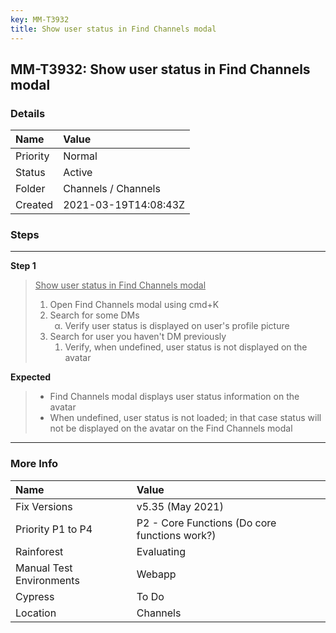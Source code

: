 ```yaml
---
key: MM-T3932
title: Show user status in Find Channels modal
---
```


## MM-T3932: Show user status in Find Channels modal

### Details

| Name     | Value                |
| :------- | :------------------- |
| Priority | Normal               |
| Status   | Active               |
| Folder   | Channels / Channels  |
| Created  | 2021-03-19T14:08:43Z |

### Steps

<hr/>

**Step 1**

> <article><u>Show user status in Find Channels modal</u><ol><li>Open Find Channels modal using cmd+K</li><li>Search for some DMs<ol style="list-style-type:lower-greek"><li>Verify user status is displayed on user's profile picture </li></ol></li><li>Search for user you haven't DM previously<ol><li>Verify, when undefined, user status is not displayed on the avatar</li></ol></li></ol></article>

**Expected**

> <article><ul><li>Find Channels modal displays user status information on the avatar</li><li>When undefined, user status is not loaded; in that case status will not be displayed on the avatar on the Find Channels modal </li></ul></article>

<hr/>

### More Info

| Name                     | Value                                         |
| :----------------------- | :-------------------------------------------- |
| Fix Versions             | v5.35 (May 2021)                              |
| Priority P1 to P4        | P2 - Core Functions (Do core functions work?) |
| Rainforest               | Evaluating                                    |
| Manual Test Environments | Webapp                                        |
| Cypress                  | To Do                                         |
| Location                 | Channels                                      |
